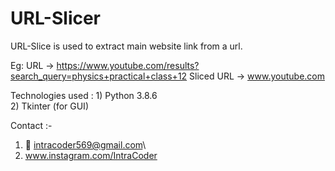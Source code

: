 # URL-Slicer

URL-Slice is used to extract main website link from a url.

Eg:
    URL -> https://www.youtube.com/results?search_query=physics+practical+class+12
    Sliced URL -> www.youtube.com
    
Technologies used :
    1) Python 3.8.6\
    2) Tkinter (for GUI)

Contact :-
  1) 📧 intracoder569@gmail.com\
  2) www.instagram.com/IntraCoder
  

